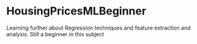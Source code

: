 # HousingPricesMLBeginner
 Learning further about Regression techniques and feature extraction and analysis. Still a beginner in this subject
